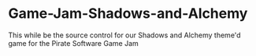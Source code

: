 # Game-Jam-Shadows-and-Alchemy
This while be the source control for our Shadows and Alchemy theme'd game for the Pirate Software Game Jam
